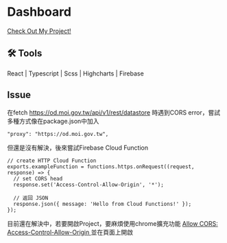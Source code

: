 # Dashboard
<a href="https://dashboard-3daad.web.app//">Check Out My Project!</a>

## 🛠 Tools
React | Typescript | Scss | Highcharts | Firebase

## Issue
在fetch https://od.moi.gov.tw/api/v1/rest/datastore 時遇到CORS error，嘗試多種方式像在package.json中加入
```
"proxy": "https://od.moi.gov.tw",
```
但還是沒有解決，後來嘗試Firebase Cloud Function
```
// create HTTP Cloud Function
exports.exampleFunction = functions.https.onRequest((request, response) => {
  // set CORS head
  response.set('Access-Control-Allow-Origin', '*');

  // 返回 JSON 
  response.json({ message: 'Hello from Cloud Functions!' });
});
```
目前還在解決中，若要開啟Project，要麻煩使用chrome擴充功能 <a href="https://chrome.google.com/webstore/detail/allow-cors-access-control/lhobafahddgcelffkeicbaginigeejlf">Allow CORS: Access-Control-Allow-Origin </a>並在頁面上開啟